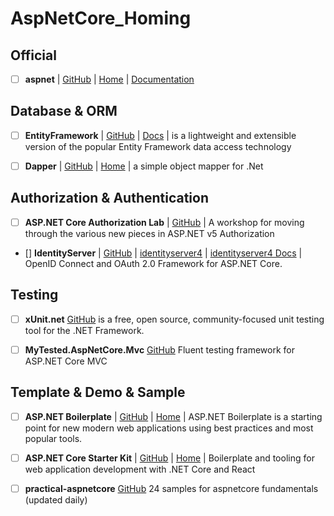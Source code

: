 # AspNetCore_Homing

## Official
- [ ] **aspnet** 
| [GitHub](https://github.com/aspnet)
| [Home](https://github.com/aspnet/Home) 
| [Documentation](http://docs.asp.net/)

## Database & ORM

- [ ] **EntityFramework**
| [GitHub](https://github.com/EntityFramework)
| [Docs](https://docs.efproject.net/)
| is a lightweight and extensible version of the popular Entity Framework data access technology

- [ ] **Dapper**
| [GitHub](https://github.com/StackExchange/dapper-dot-net)
| [Home](http://stackexchange.github.io/dapper-dot-net/)
| a simple object mapper for .Net

## Authorization & Authentication

- [ ] **ASP.NET Core Authorization Lab**
| [GitHub](https://github.com/blowdart/AspNetAuthorizationWorkshop)
| A workshop for moving through the various new pieces in ASP.NET v5 Authorization

- [] **IdentityServer**
| [GitHub](https://github.com/IdentityServer)
| [identityserver4](https://github.com/IdentityServer/IdentityServer4)
| [identityserver4 Docs](https://identityserver4.readthedocs.io/)
| OpenID Connect and OAuth 2.0 Framework for ASP.NET Core.

## Testing

- [ ] **xUnit.net** 
[GitHub](https://github.com/xunit/xunit)
is a free, open source, community-focused unit testing tool for the .NET Framework.

- [ ] **MyTested.AspNetCore.Mvc**
[GitHub](https://github.com/ivaylokenov/MyTested.AspNetCore.Mvc)
Fluent testing framework for ASP.NET Core MVC 

## Template & Demo & Sample

- [ ] **ASP.NET Boilerplate**
| [GitHub](https://github.com/aspnetboilerplate/aspnetboilerplate)
| [Home](http://www.aspnetboilerplate.com/)
| ASP.NET Boilerplate is a starting point for new modern web applications using best practices and most popular tools.

- [ ] **ASP.NET Core Starter Kit**
| [GitHub](https://kriasoft.github.io/aspnet-starter-kit)
| [Home](https://dotnetreact.com/)
| Boilerplate and tooling for web application development with .NET Core and React

- [ ] **practical-aspnetcore**
[GitHub](https://github.com/dodyg/practical-aspnetcore)
24 samples for aspnetcore fundamentals (updated daily)
